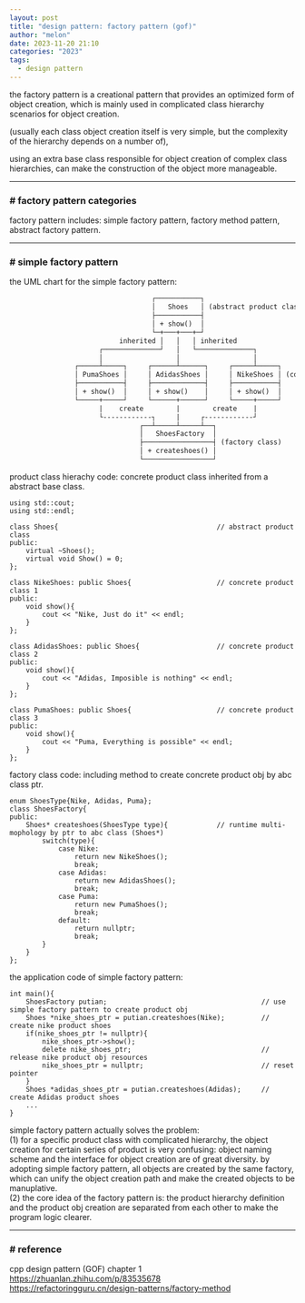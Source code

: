 ```yaml
---
layout: post
title: "design pattern: factory pattern (gof)"
author: "melon"
date: 2023-11-20 21:10
categories: "2023"
tags:
  - design pattern
---
```


the factory pattern is a creational pattern that provides an optimized form of
object creation, which is mainly used in complicated class hierarchy scenarios for
object creation.

(usually each class object creation itself is very simple,
but the complexity of the hierarchy depends on a number of),

using an extra base class responsible for object creation of complex class
hierarchies, can make the construction of the object more manageable.

<hr>

### # factory pattern categories
factory pattern includes: simple factory pattern, factory method pattern,
abstract factory pattern.

<hr>

### # simple factory pattern
the UML chart for the simple factory pattern:
```txt
                                   ┌───────────┐
                                   │   Shoes   │ (abstract product class)
                                   ├───────────┤
                                   │ + show()  │
                                   └─+───+───+─┘
                           inherited │   │   │ inherited
                      ┌──────────────┘   │   └──────────────┐
                      │                  │                  │
                ┌─────┴─────┐     ┌──────┴──────┐     ┌─────┴─────┐
                │ PumaShoes │     │ AdidasShoes │     │ NikeShoes │ (concrete product class)
                ├───────────┤     ├─────────────┤     ├───────────┤
                │ + show()  │     │ + show()    │     │ + show()  │
                └─────+─────┘     └──────+──────┘     └─────+─────┘
                      |    create        |        create    |
                      └------------┐     |     ┌------------┘
                                ┌──┴─────┴─────┴──┐
                                │   ShoesFactory  │
                                ├─────────────────┤ (factory class)
                                │ + createshoes() │
                                └─────────────────┘
```

product class hierachy code: concrete product class inherited from a abstract base class.
```text
using std::cout;
using std::endl;

class Shoes{                                       // abstract product class
public:
    virtual ~Shoes();
    virtual void Show() = 0;
};

class NikeShoes: public Shoes{                     // concrete product class 1
public:
    void show(){
        cout << "Nike, Just do it" << endl;
    }
};

class AdidasShoes: public Shoes{                   // concrete product class 2
public:
    void show(){
        cout << "Adidas, Imposible is nothing" << endl;
    }
};

class PumaShoes: public Shoes{                     // concrete product class 3
public:
    void show(){
        cout << "Puma, Everything is possible" << endl;
    }
};
```

factory class code: including method to create concrete product obj by abc class ptr.
```text
enum ShoesType{Nike, Adidas, Puma};
class ShoesFactory{
public:
    Shoes* createshoes(ShoesType type){            // runtime multi-mophology by ptr to abc class (Shoes*)
        switch(type){
            case Nike:
                return new NikeShoes();
                break;
            case Adidas:
                return new AdidasShoes(); 
                break;
            case Puma:
                return new PumaShoes();
                break;
            default:
                return nullptr;
                break;
        }
    }
};
```

the application code of simple factory pattern:
```text
int main(){
    ShoesFactory putian;                                      // use simple factory pattern to create product obj
    Shoes *nike_shoes_ptr = putian.createshoes(Nike);         // create nike product shoes
    if(nike_shoes_ptr != nullptr){
        nike_shoes_ptr->show();
        delete nike_shoes_ptr;                                // release nike product obj resources
        nike_shoes_ptr = nullptr;                             // reset pointer
    }
    Shoes *adidas_shoes_ptr = putian.createshoes(Adidas);     // create Adidas product shoes
    ...
}
```
simple factory pattern actually solves the problem:  
(1) for a specific product class with complicated hierarchy,
the object creation for certain series of product is very confusing:
object naming scheme and the interface for object creation are of great diversity.
by adopting simple factory pattern, all objects are created by the same factory,
which can unify the object creation path and make the created objects to be manuplative.  
(2) the core idea of the factory pattern is:
the product hierarchy definition and the product obj creation are separated from each other
to make the program logic clearer.

<hr>

### # reference
cpp design pattern (GOF) chapter 1  
https://zhuanlan.zhihu.com/p/83535678  
https://refactoringguru.cn/design-patterns/factory-method
